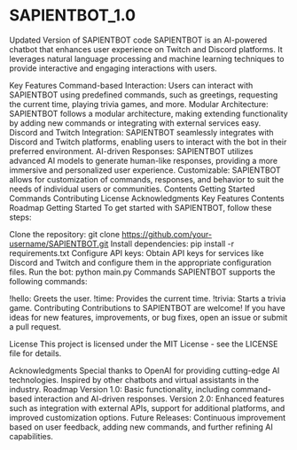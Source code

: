 # SAPIENTBOT_1.0
Updated Version of SAPIENTBOT code
SAPIENTBOT is an AI-powered chatbot that enhances user experience on Twitch and Discord platforms. It leverages natural language processing and machine learning techniques to provide interactive and engaging interactions with users.

Key Features
Command-based Interaction: Users can interact with SAPIENTBOT using predefined commands, such as greetings, requesting the current time, playing trivia games, and more.
Modular Architecture: SAPIENTBOT follows a modular architecture, making extending functionality by adding new commands or integrating with external services easy.
Discord and Twitch Integration: SAPIENTBOT seamlessly integrates with Discord and Twitch platforms, enabling users to interact with the bot in their preferred environment.
AI-driven Responses: SAPIENTBOT utilizes advanced AI models to generate human-like responses, providing a more immersive and personalized user experience.
Customizable: SAPIENTBOT allows for customization of commands, responses, and behavior to suit the needs of individual users or communities.
Contents
Getting Started
Commands
Contributing
License
Acknowledgments
Key Features
Contents
Roadmap
Getting Started
To get started with SAPIENTBOT, follow these steps:

Clone the repository: git clone https://github.com/your-username/SAPIENTBOT.git
Install dependencies: pip install -r requirements.txt
Configure API keys: Obtain API keys for services like Discord and Twitch and configure them in the appropriate configuration files.
Run the bot: python main.py
Commands
SAPIENTBOT supports the following commands:

!hello: Greets the user.
!time: Provides the current time.
!trivia: Starts a trivia game.
Contributing
Contributions to SAPIENTBOT are welcome! If you have ideas for new features, improvements, or bug fixes, open an issue or submit a pull request.

License
This project is licensed under the MIT License - see the LICENSE file for details.

Acknowledgments
Special thanks to OpenAI for providing cutting-edge AI technologies.
Inspired by other chatbots and virtual assistants in the industry.
Roadmap
Version 1.0: Basic functionality, including command-based interaction and AI-driven responses.
Version 2.0: Enhanced features such as integration with external APIs, support for additional platforms, and improved customization options.
Future Releases: Continuous improvement based on user feedback, adding new commands, and further refining AI capabilities.
